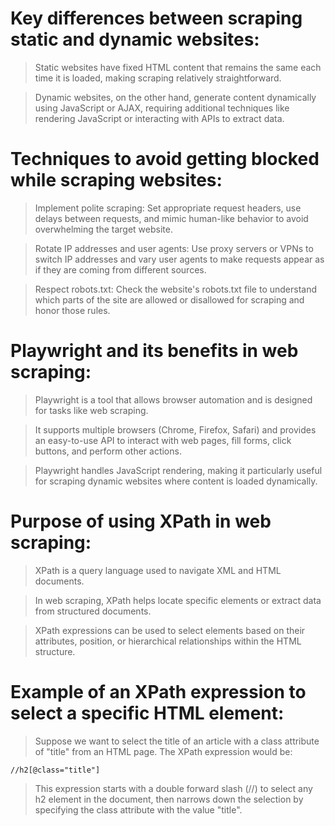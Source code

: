 # Key differences between scraping static and dynamic websites:

> Static websites have fixed HTML content that remains the same each time it is loaded, making scraping relatively straightforward.

> Dynamic websites, on the other hand, generate content dynamically using JavaScript or AJAX, requiring additional techniques like rendering JavaScript or interacting with APIs to extract data.

# Techniques to avoid getting blocked while scraping websites:

> Implement polite scraping: Set appropriate request headers, use delays between requests, and mimic human-like behavior to avoid overwhelming the target website.

> Rotate IP addresses and user agents: Use proxy servers or VPNs to switch IP addresses and vary user agents to make requests appear as if they are coming from different sources.

> Respect robots.txt: Check the website's robots.txt file to understand which parts of the site are allowed or disallowed for scraping and honor those rules.

# Playwright and its benefits in web scraping:

> Playwright is a tool that allows browser automation and is designed for tasks like web scraping.

> It supports multiple browsers (Chrome, Firefox, Safari) and provides an easy-to-use API to interact with web pages, fill forms, click buttons, and perform other actions.

> Playwright handles JavaScript rendering, making it particularly useful for scraping dynamic websites where content is loaded dynamically.

# Purpose of using XPath in web scraping:

> XPath is a query language used to navigate XML and HTML documents.

> In web scraping, XPath helps locate specific elements or extract data from structured documents.

> XPath expressions can be used to select elements based on their attributes, position, or hierarchical relationships within the HTML structure.

# Example of an XPath expression to select a specific HTML element:

> Suppose we want to select the title of an article with a class attribute of "title" from an HTML page. The XPath expression would be:

    //h2[@class="title"]

> This expression starts with a double forward slash (//) to select any h2 element in the document, then narrows down the selection by specifying the class attribute with the value "title".